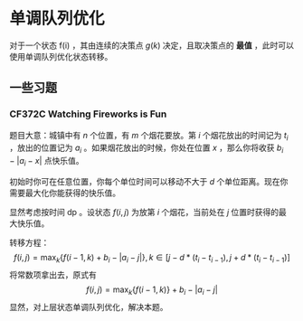# 单调队列优化

对于一个状态 f(i) ，其由连续的决策点 $g(k)$ 决定，且取决策点的 **最值** ，此时可以使用单调队列优化状态转移。

## 一些习题

### CF372C Watching Fireworks is Fun

题目大意：城镇中有 $n$ 个位置，有 $m$ 个烟花要放。第 $i$ 个烟花放出的时间记为 $t_{i}$ ，放出的位置记为 $a_{i}$ 。如果烟花放出的时候，你处在位置 $x$ ，那么你将收获 $b_{i}-\left|a_{i}-x\right|$ 点快乐值。

初始时你可在任意位置，你每个单位时间可以移动不大于 $d$ 个单位距离。现在你需要最大化你能获得的快乐值。

显然考虑按时间 dp 。设状态 $f(i,j)$ 为放第 $i$ 个烟花，当前处在 $j$ 位置时获得的最大快乐值。

转移方程：
$$
f(i,j) = \max_k\left\{f(i-1,k) + b_i - |a_i - j|\right\},k \in[j-d*(t_i - t_{i-1}),j+d*(t_i - t_{i-1})]
$$
将常数项拿出去，原式有
$$
f(i,j) = \max_k\left\{f(i-1,k) \right\} + b_i - |a_i - j|
$$
显然，对上层状态单调队列优化，解决本题。

